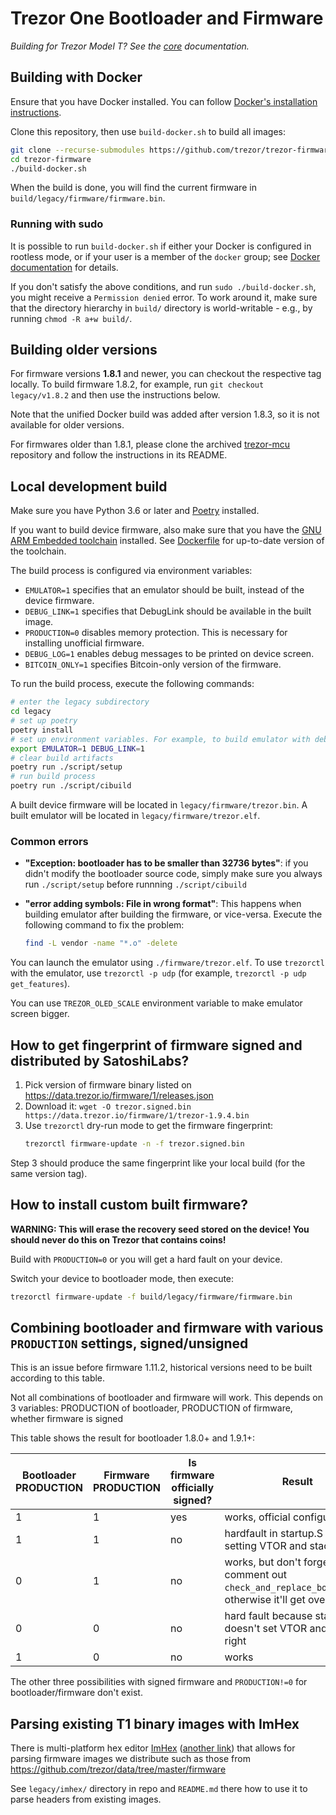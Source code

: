 # Trezor One Bootloader and Firmware

_Building for Trezor Model T? See the [core](../core/build/index.md) documentation._

## Building with Docker

Ensure that you have Docker installed. You can follow [Docker's installation instructions](https://docs.docker.com/engine/installation/).

Clone this repository, then use `build-docker.sh` to build all images:
```sh
git clone --recurse-submodules https://github.com/trezor/trezor-firmware.git
cd trezor-firmware
./build-docker.sh
```

When the build is done, you will find the current firmware in `build/legacy/firmware/firmware.bin`.

### Running with sudo

It is possible to run `build-docker.sh` if either your Docker is configured in rootless mode,
or if your user is a member of the `docker` group; see [Docker documentation](https://docs.docker.com/install/linux/linux-postinstall/)
for details.

If you don't satisfy the above conditions, and run `sudo ./build-docker.sh`, you might receive a `Permission denied`
error. To work around it, make sure that the directory hierarchy in `build/` directory
is world-writable - e.g., by running `chmod -R a+w build/`.

## Building older versions

For firmware versions **1.8.1** and newer, you can checkout the respective tag locally.
To build firmware 1.8.2, for example, run `git checkout legacy/v1.8.2` and then use
the instructions below.

Note that the unified Docker build was added after version 1.8.3, so it is not available
for older versions.

For firmwares older than 1.8.1, please clone the archived [trezor-mcu](https://github.com/trezor/trezor-mcu) repository and follow the instructions in its README.

## Local development build

Make sure you have Python 3.6 or later and [Poetry](https://python-poetry.org/)
installed.

If you want to build device firmware, also make sure that you have the [GNU ARM Embedded toolchain](https://developer.arm.com/open-source/gnu-toolchain/gnu-rm/downloads) installed.
See [Dockerfile](https://github.com/trezor/trezor-firmware/blob/master/ci/Dockerfile) for up-to-date version of the toolchain.

The build process is configured via environment variables:

* `EMULATOR=1` specifies that an emulator should be built, instead of the device firmware.
* `DEBUG_LINK=1` specifies that DebugLink should be available in the built image.
* `PRODUCTION=0` disables memory protection. This is necessary for installing unofficial firmware.
* `DEBUG_LOG=1` enables debug messages to be printed on device screen.
* `BITCOIN_ONLY=1` specifies Bitcoin-only version of the firmware.

To run the build process, execute the following commands:

```sh
# enter the legacy subdirectory
cd legacy
# set up poetry
poetry install
# set up environment variables. For example, to build emulator with debuglink:
export EMULATOR=1 DEBUG_LINK=1
# clear build artifacts
poetry run ./script/setup
# run build process
poetry run ./script/cibuild
```

A built device firmware will be located in `legacy/firmware/trezor.bin`. A built emulator will be
located in `legacy/firmware/trezor.elf`.

### Common errors

* **"Exception: bootloader has to be smaller than 32736 bytes"**: if you didn't modify the bootloader
  source code, simply make sure you always run `./script/setup` before runnning `./script/cibuild`

* **"error adding symbols: File in wrong format"**: This happens when building emulator after building
  the firmware, or vice-versa. Execute the following command to fix the problem:
  ```sh
  find -L vendor -name "*.o" -delete
  ```

You can launch the emulator using `./firmware/trezor.elf`. To use `trezorctl` with the emulator, use
`trezorctl -p udp` (for example, `trezorctl -p udp get_features`).

You can use `TREZOR_OLED_SCALE` environment variable to make emulator screen bigger.

## How to get fingerprint of firmware signed and distributed by SatoshiLabs?

1. Pick version of firmware binary listed on https://data.trezor.io/firmware/1/releases.json
2. Download it: `wget -O trezor.signed.bin https://data.trezor.io/firmware/1/trezor-1.9.4.bin`
3. Use `trezorctl` dry-run mode to get the firmware fingerprint:
   ```sh
   trezorctl firmware-update -n -f trezor.signed.bin
   ```

Step 3 should produce the same fingerprint like your local build (for the same version tag).

## How to install custom built firmware?

**WARNING: This will erase the recovery seed stored on the device! You should never do this on Trezor that contains coins!**

Build with `PRODUCTION=0` or you will get a hard fault on your device.

Switch your device to bootloader mode, then execute:
```sh
trezorctl firmware-update -f build/legacy/firmware/firmware.bin
```

## Combining bootloader and firmware with various `PRODUCTION` settings, signed/unsigned

This is an issue before firmware 1.11.2, historical versions need to be built according
to this table.

Not all combinations of bootloader and firmware will work. This depends on
3 variables: PRODUCTION of bootloader, PRODUCTION of firmware, whether firmware is signed

This table shows the result for bootloader 1.8.0+ and 1.9.1+:

| Bootloader PRODUCTION | Firmware PRODUCTION | Is firmware officially signed? | Result                                                                                     |
| ------------------------- | ----------------------- | ------------------------------ | ------------------------------------------------------------------------------------------ |
|  1                        |  1                      | yes                            | works, official configuration                                                              |
|  1                        |  1                      | no                             | hardfault in startup.S when setting VTOR and stack                                          |
|  0                        |  1                      | no                             | works, but don't forget to comment out `check_and_replace_bootloader`, otherwise it'll get overwritten |
|  0                        |  0                      | no                             | hard fault because startup.S doesn't set VTOR and stack right                               |
|  1                        |  0                      | no                             | works                                                                                      |

The other three possibilities with signed firmware and `PRODUCTION!=0` for bootloader/firmware don't exist.

## Parsing existing T1 binary images with ImHex

There is multi-platform hex editor [ImHex](https://github.com/WerWolv/ImHex) ([another link](https://imhex.werwolv.net/))
that allows for parsing firmware images we distribute such as those from https://github.com/trezor/data/tree/master/firmware

See `legacy/imhex/` directory in repo and `README.md` there how to use it to parse headers from existing images.

